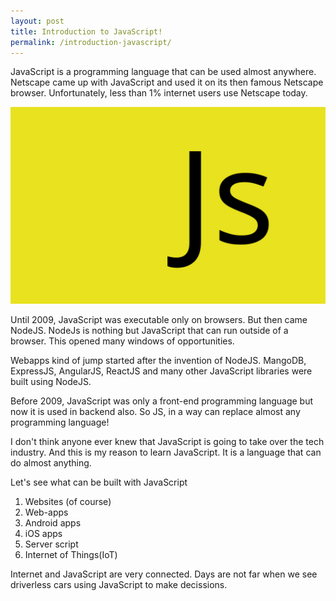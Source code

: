 ```yaml
---
layout: post
title: Introduction to JavaScript!
permalink: /introduction-javascript/
---
```


JavaScript is a programming language that can be used almost anywhere. Netscape came up with JavaScript and used it on its then famous Netscape browser. Unfortunately, less than 1% internet users use Netscape today.

![Introduction to JavaScript learning process](/images/javascript-introduction.svg)

Until 2009, JavaScript was executable only on browsers. But then came NodeJS. NodeJs is nothing but JavaScript that can run outside of a browser. This opened many windows of opportunities.

Webapps kind of jump started after the invention of NodeJS. MangoDB, ExpressJS, AngularJS, ReactJS and many other JavaScript libraries were built using NodeJS.

Before 2009, JavaScript was only a front-end programming language but now it is used in backend also. So JS, in a way can replace almost any programming language!

I don't think anyone ever knew that JavaScript is going to take over the tech industry. And this is my reason to learn JavaScript. It is a language that can do almost anything.

Let's see what can be built with JavaScript

1. Websites (of course)
2. Web-apps
3. Android apps
4. iOS apps
5. Server script
6. Internet of Things(IoT)

Internet and JavaScript are very connected. Days are not far when we see driverless cars using JavaScript to make decissions.